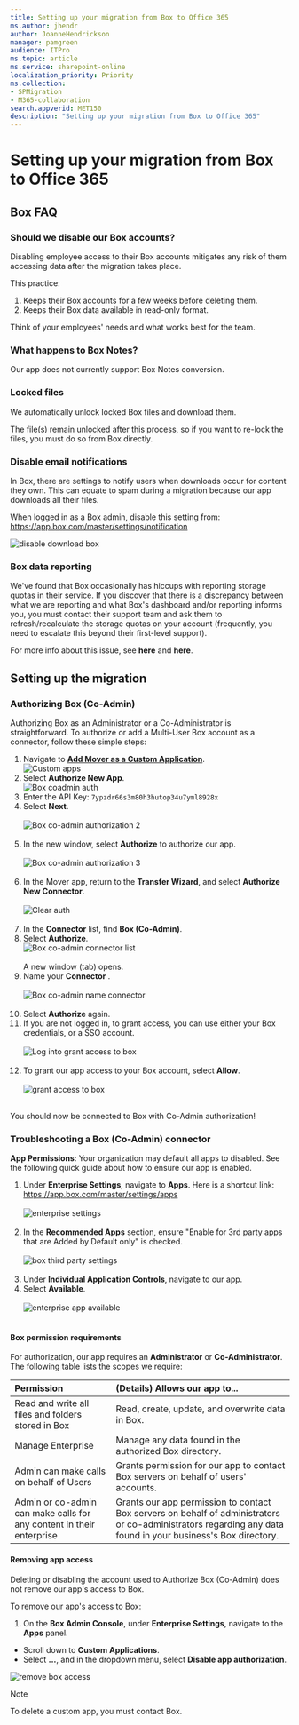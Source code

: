 ```yaml
---
title: Setting up your migration from Box to Office 365
ms.author: jhendr
author: JoanneHendrickson
manager: pamgreen
audience: ITPro
ms.topic: article
ms.service: sharepoint-online
localization_priority: Priority
ms.collection: 
- SPMigration
- M365-collaboration
search.appverid: MET150
description: "Setting up your migration from Box to Office 365"
---
```

# Setting up your migration from Box to Office 365

## Box FAQ

### Should we disable our Box accounts?
Disabling employee access to their Box accounts mitigates any risk of them accessing data after the migration takes place.

This practice:

1. Keeps their Box accounts for a few weeks before deleting them.
2. Keeps their Box data available in read-only format.

Think of your employees' needs and what works best for the team.

### What happens to Box Notes?

Our app does not currently support Box Notes conversion.

### Locked files

We automatically unlock locked Box files and download them.

The file(s) remain unlocked after this process, so if you want to re-lock the files, you must do so from Box directly.

### Disable email notifications

In Box, there are settings to notify users when downloads occur for content they own. This can equate to spam during a migration because our app downloads all their files.

When logged in as a Box admin, disable this setting from:  https://app.box.com/master/settings/notification

![disable download box](media/disable-download-box.png)

### Box data reporting

We've found that Box occasionally has hiccups with reporting storage quotas in their service. If you discover that there is a discrepancy between what we are reporting and what Box's dashboard and/or reporting informs you, you must contact their support team and ask them to refresh/recalculate the storage quotas on your account (frequently, you need to escalate this beyond their first-level support).

For more info about this issue, see **here** and **here**.




## Setting up the migration

### Authorizing Box (Co-Admin)

Authorizing Box as an Administrator or a Co-Administrator is straightforward. To authorize or add a Multi-User Box account as a connector, follow these simple steps:

1. Navigate to **[Add Mover as a Custom Application](https://app.box.com/master/custom-apps)**.</br>
![Custom apps](media/box-custom-apps.png)
2. Select **Authorize New App**.</br>
![Box coadmin auth](media/box_coad_auth_01.png)
3. Enter the API Key: `7ypzdr66s3m80h3hutop34u7yml8928x`
4. Select **Next**.</br></br>
![Box co-admin authorization 2](media/box_coad_auth_02.png)</br></br>
5. In the new window, select **Authorize** to authorize our app.</br></br>
![Box co-admin authorization 3](media/box_coad_auth_03.png)</br></br>
6. In the Mover app, return to the **Transfer Wizard**, and select **Authorize New Connector**.</br></br>
![Clear auth](media/clear_auth.png)</br></br>
7. In the **Connector** list, find **Box (Co-Admin)**.
8. Select **Authorize**.</br>
![Box co-admin connector list](media/box_coadmin_connector_list_auth.png)</br></br>
    A new window (tab) opens.
9. Name your **Connector** <optional>.</br></br>
![Box co-admin name connector](media/name-connector-box-coadmin.png)</br></br>
10. Select **Authorize** again. 
11. If you are not logged in, to grant access, you can use either your Box credentials, or a SSO account.</br></br>
![Log into grant access to box](media/log-in-to-grant-access-to-box.png)</br></br>
12. To grant our app access to your Box account, select **Allow**.</br></br>
![grant access to box](media/grant-access-to-box.png)</br></br>

You should now be connected to Box with Co-Admin authorization!

### Troubleshooting a Box (Co-Admin) connector

**App Permissions**: Your organization may default all apps to disabled. See the following quick guide about how to ensure our app is enabled.

1. Under **Enterprise Settings**, navigate to **Apps**. Here is a shortcut link: https://app.box.com/master/settings/apps </br></br>
![enterprise settings](media/box-admin-console.png)</br></br>
2. In the **Recommended Apps** section, ensure "Enable for 3rd party apps that are Added by Default only" is checked.</br></br>
![box third party settings](media/recommended-apps.png)</br></br>
3. Under **Individual Application Controls**, navigate to our app.
4. Select **Available**.</br></br>
![enterprise app available](media/mover-enterprise-app-available.png)</br></br>

#### Box permission requirements
For authorization, our app requires an **Administrator** or **Co-Administrator**. The following table lists the scopes we require:

|**Permission**|**(Details) Allows our app to...**|
|:-----|:-----|
|Read and write all files and folders stored in Box    |Read, create, update, and overwrite data in Box.|
|Manage Enterprise    |Manage any data found in the authorized Box directory.|
|Admin can make calls on behalf of Users    |Grants permission for our app to contact Box servers on behalf of users' accounts.|
|Admin or co-admin can make calls for any content in their enterprise    |Grants our app permission to contact Box servers on behalf of administrators or co-administrators regarding any data found in your business's Box directory.|

#### Removing app access
Deleting or disabling the account used to Authorize Box (Co-Admin) does not remove our app's access to Box.

To remove our app's access to Box:

1. On the **Box Admin Console**, under **Enterprise Settings**, navigate to the **Apps** panel.
- Scroll down to **Custom Applications**.
- Select **...**, and in the dropdown menu, select **Disable app authorization**.

![remove box access](media/remove-box-access.png)

>[!Note]
>To delete a custom app, you must contact Box.